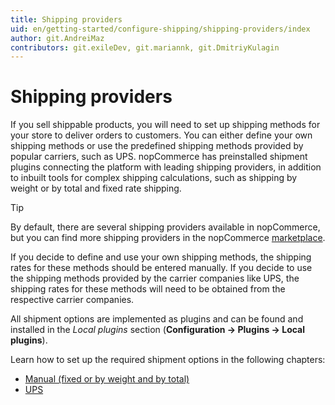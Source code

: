```yaml
---
title: Shipping providers
uid: en/getting-started/configure-shipping/shipping-providers/index
author: git.AndreiMaz
contributors: git.exileDev, git.mariannk, git.DmitriyKulagin
---
```


# Shipping providers

If you sell shippable products, you will need to set up shipping methods for your store to deliver orders to customers. You can either define your own shipping methods or use the predefined shipping methods provided by popular carriers, such as UPS. nopCommerce has preinstalled shipment plugins connecting the platform with leading shipping providers, in addition to inbuilt tools for complex shipping calculations, such as shipping by weight or by total and fixed rate shipping.

> [!TIP]
>
> By default, there are several shipping providers available in nopCommerce, but you can find more shipping providers in the nopCommerce [marketplace](https://www.nopcommerce.com/marketplace).

If you decide to define and use your own shipping methods, the shipping rates for these methods should be entered manually. If you decide to use the shipping methods provided by the carrier companies like UPS, the shipping rates for these methods will need to be obtained from the respective carrier companies.

All shipment options are implemented as plugins and can be found and installed in the *Local plugins* section (**Configuration → Plugins → Local plugins**).

Learn how to set up the required shipment options in the following chapters:

* [Manual (fixed or by weight and by total)](xref:en/getting-started/configure-shipping/shipping-providers/manual)
* [UPS](xref:en/getting-started/configure-shipping/shipping-providers/ups)
